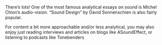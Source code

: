 There’s lots! One of the most famous analytical essays on sound is Michel Chion’s audio-vision. “Sound Design” by David Sonnenschien is also fairly popular.

For content a bit more approachable and/or less analytical, you may also enjoy just reading interviews and articles on blogs like ASoundEffect, or listening to podcasts like Tonebenders